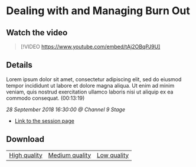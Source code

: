 # Dealing with and Managing Burn Out

## Watch the video
> [!VIDEO https://www.youtube.com/embed/tAj2OBqPJ9U]

## Details

Lorem ipsum dolor sit amet, consectetur adipiscing elit, sed do eiusmod tempor incididunt ut labore et dolore magna aliqua. Ut enim ad minim veniam, quis nostrud exercitation ullamco laboris nisi ut aliquip ex ea commodo consequat. (00:13:19)

*28 September 2018 16:30:00 @ Channel 9 Stage*

- [Link to the session page](https://channel9.msdn.com/Events/Ignite/2018/Dealing-with-and-Managing-Burn-Out)

## Download

||||
|:--:|:----:|:-:|
|[High quality](https://sec.ch9.ms/ch9/3256/d316cd5f-a510-436a-9683-297ba7263256/ch9d5s02_high.mp4)|[Medium quality](https://sec.ch9.ms/ch9/3256/d316cd5f-a510-436a-9683-297ba7263256/ch9d5s02_mid.mp4)|[Low quality](https://sec.ch9.ms/ch9/3256/d316cd5f-a510-436a-9683-297ba7263256/ch9d5s02.mp4)
